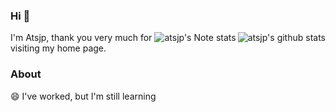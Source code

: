 <!--
**ATSJP/ATSJP** is a ✨ _special_ ✨ repository because its `README.md` (this file) appears on your GitHub profile.

Here are some ideas to get you started:

- 🔭 I’m currently working on ...
- 🌱 I’m currently learning ...
- 👯 I’m looking to collaborate on ...
- 🤔 I’m looking for help with ...
- 💬 Ask me about ...
- 📫 How to reach me: ...
- 😄 Pronouns: ...
- ⚡ Fun fact: ...
-->


### Hi 👋

<img align="right" src="https://github-readme-stats.vercel.app/api?username=atsjp&show_icons=true&hide_title=true&hide=contribs&include_all_commits=true&theme=gruvbox" alt="atsjp's github stats"/>

<img align="right" src="https://github-readme-stats.vercel.app/api/pin/?username=atsjp&repo=note&show_owner=true&bg_color=30,e96443,904e95&title_color=fff&text_color=fff" alt="atsjp's Note stats"/>

I'm Atsjp, thank you very much for visiting my home page.

### About

😄 I've worked, but I'm still learning
